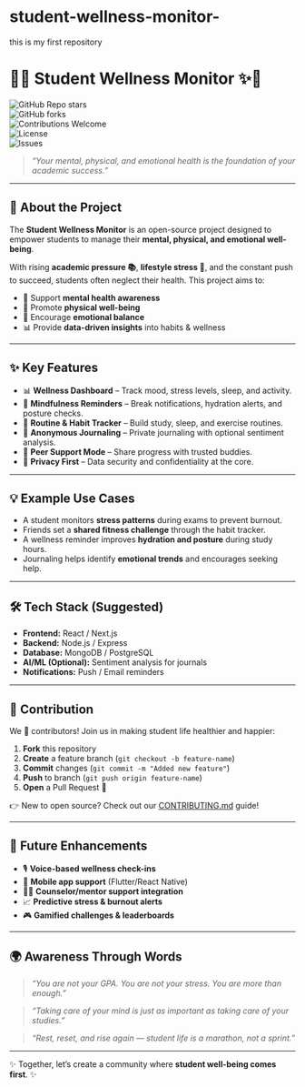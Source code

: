# student-wellness-monitor-
this is my first repository
# 🌱✨ Student Wellness Monitor ✨🌱  

![GitHub Repo stars](https://img.shields.io/github/stars/your-username/student-wellness-monitor?style=for-the-badge&color=brightgreen)  
![GitHub forks](https://img.shields.io/github/forks/your-username/student-wellness-monitor?style=for-the-badge&color=blue)  
![Contributions Welcome](https://img.shields.io/badge/Contributions-Welcome-orange?style=for-the-badge)  
![License](https://img.shields.io/github/license/your-username/student-wellness-monitor?style=for-the-badge&color=purple)  
![Issues](https://img.shields.io/github/issues/your-username/student-wellness-monitor?style=for-the-badge&color=red)  

> *“Your mental, physical, and emotional health is the foundation of your academic success.”*  

---

## 🎯 About the Project  
The **Student Wellness Monitor** is an open-source project designed to empower students to manage their **mental, physical, and emotional well-being**.  

With rising **academic pressure 📚**, **lifestyle stress 💼**, and the constant push to succeed, students often neglect their health. This project aims to:  
- 🧠 Support **mental health awareness**  
- 🏃 Promote **physical well-being**  
- 💖 Encourage **emotional balance**  
- 📊 Provide **data-driven insights** into habits & wellness  

---

## ✨ Key Features  
- 📊 **Wellness Dashboard** – Track mood, stress levels, sleep, and activity.  
- 🧘 **Mindfulness Reminders** – Break notifications, hydration alerts, and posture checks.  
- 📅 **Routine & Habit Tracker** – Build study, sleep, and exercise routines.  
- 📖 **Anonymous Journaling** – Private journaling with optional sentiment analysis.  
- 🤝 **Peer Support Mode** – Share progress with trusted buddies.  
- 🔐 **Privacy First** – Data security and confidentiality at the core.  

---

## 💡 Example Use Cases  
- A student monitors **stress patterns** during exams to prevent burnout.  
- Friends set a **shared fitness challenge** through the habit tracker.  
- A wellness reminder improves **hydration and posture** during study hours.  
- Journaling helps identify **emotional trends** and encourages seeking help.  

---

## 🛠️ Tech Stack (Suggested)  
- **Frontend:** React / Next.js  
- **Backend:** Node.js / Express  
- **Database:** MongoDB / PostgreSQL  
- **AI/ML (Optional):** Sentiment analysis for journals  
- **Notifications:** Push / Email reminders  

---

## 🤝 Contribution  
We 💖 contributors! Join us in making student life healthier and happier:  

1. **Fork** this repository  
2. **Create** a feature branch (`git checkout -b feature-name`)  
3. **Commit** changes (`git commit -m "Added new feature"`)  
4. **Push** to branch (`git push origin feature-name`)  
5. **Open** a Pull Request 🚀  

👉 New to open source? Check out our [CONTRIBUTING.md](CONTRIBUTING.md) guide!  

---

## 🚀 Future Enhancements  
- 🎙️ **Voice-based wellness check-ins**  
- 📱 **Mobile app support** (Flutter/React Native)  
- 🧑‍⚕️ **Counselor/mentor support integration**  
- 📈 **Predictive stress & burnout alerts**  
- 🎮 **Gamified challenges & leaderboards**  

---

## 🌍 Awareness Through Words  
> *“You are not your GPA. You are not your stress. You are more than enough.”*  

> *“Taking care of your mind is just as important as taking care of your studies.”*  

> *“Rest, reset, and rise again — student life is a marathon, not a sprint.”*  

---

✨ Together, let’s create a community where **student well-being comes first**. ✨  
